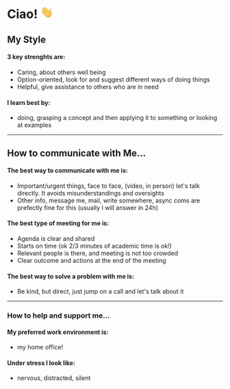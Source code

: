 # Ciao! <img src="https://raw.githubusercontent.com/ildac/ildac/main/wave.gif" width="30px">

## My Style
#### 3 key strenghts are:
- Caring, about others well being
- Option-oriented, look for and suggest different ways of doing things
- Helpful, give assistance to others who are in need
<!--
#### An area for development is:
- 

#### 3 words people have used to describe me:
- ...
-->
#### I learn best by:
- doing, grasping a concept and then applying it to something or looking at examples

---
## How to communicate with Me...
#### The best way to communicate with me is:
- Important/urgent things, face to face, (video, in person) let's talk directly. It avoids misunderstandings and oversights
- Other info, message me, mail, write somewhere, async coms are prefectly fine for this (usually I will answer in 24h)

#### The best type of meeting for me is:
- Agenda is clear and shared
- Starts on time (ok 2/3 minutes of academic time is ok!)
- Relevant people is there, and meeting is not too crowded
- Clear outcome and actions at the end of the meeting

#### The best way to solve a problem with me is:
- Be kind, but direct, just jump on a call and let's talk about it

---
<!--
## What I Value
#### My top 3 work values are:
- TBD...

#### What I like the most about my role is:
- TBD...

#### What energizes and fuels me is:
- TBD...
---
### Warnings about me...
- TBD...
---
-->
### How to help and support me...
#### My preferred work environment is:
- my home office!
<!--
#### What people misunderstand about me:
- TBD...
-->
#### Under stress I look like:
- nervous, distracted, silent


<!--
## Currently learning
- Getting better at <a href="https://www.keybr.com/" target="_blank">keyboard</a> <a href="https://www.typingclub.com/" target="_blank">typing</a>

## Project
-->

<!--
**ildac/ildac** is a ✨ _special_ ✨ repository because its `README.md` (this file) appears on your GitHub profile.

Here are some ideas to get you started:

- 🔭 I’m currently working on ...
- 🌱 I’m currently learning ...
- 👯 I’m looking to collaborate on ...
- 🤔 I’m looking for help with ...
- 💬 Ask me about ...
- 📫 How to reach me: ...
- 😄 Pronouns: ...
- ⚡ Fun fact: ...
-->
